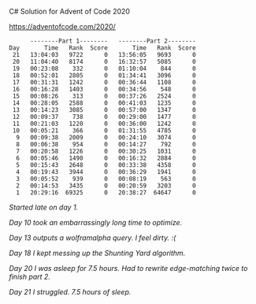 C# Solution for Advent of Code 2020

https://adventofcode.com/2020/

```
      --------Part 1--------   --------Part 2--------
Day       Time   Rank  Score       Time   Rank  Score
 21   13:04:03   9722      0   13:56:05   9693      0
 20   11:04:40   8174      0   16:32:57   5085      0
 19   00:23:08    332      0   01:10:04    844      0
 18   00:52:01   2805      0   01:34:41   3096      0
 17   00:31:31   1242      0   00:36:44   1108      0
 16   00:16:28   1403      0   00:34:56    548      0
 15   00:08:26    313      0   00:37:26   2524      0
 14   00:28:05   2588      0   00:41:03   1235      0
 13   00:14:23   3085      0   00:57:00   1347      0
 12   00:09:37    738      0   00:29:00   1477      0
 11   00:21:03   1220      0   00:36:00   1242      0
 10   00:05:21    366      0   01:31:55   4785      0
  9   00:09:38   2009      0   00:24:10   3074      0
  8   00:06:38    954      0   00:14:27    792      0
  7   00:20:58   1226      0   00:30:25   1031      0
  6   00:05:46   1490      0   00:16:32   2884      0
  5   00:15:43   2648      0   00:33:38   4358      0
  4   00:19:43   3944      0   00:36:29   1941      0
  3   00:05:52    939      0   00:08:19    563      0
  2   00:14:53   3435      0   00:20:59   3203      0
  1   20:29:16  69325      0   20:38:27  64647      0
```

*Started late on day 1.*

*Day 10 took an embarrassingly long time to optimize.*

*Day 13 outputs a wolframalpha query. I feel dirty. :(*

*Day 18 I kept messing up the Shunting Yard algorithm.*

*Day 20 I was asleep for 7.5 hours. Had to rewrite edge-matching twice to finish part 2.*

*Day 21 I struggled. 7.5 hours of sleep.*